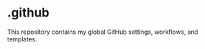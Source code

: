 # .github

This repository contains my global GitHub settings, workflows, and templates.

<!-- readme-tree start -->
<!-- readme-tree end -->
